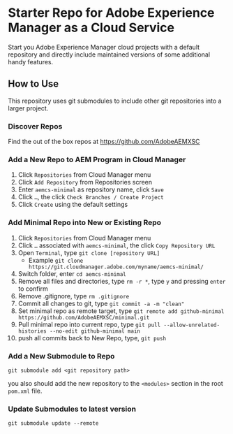 Starter Repo for Adobe Experience Manager as a Cloud Service
===

Start you Adobe Experience Manager cloud projects with a default repository and directly include maintained versions
of some additional handy features.

## How to Use

This repository uses git submodules to include other git repositories into a larger project.

### Discover Repos

Find the out of the box repos at https://github.com/AdobeAEMXSC

### Add a New Repo to AEM Program in Cloud Manager

1.	Click `Repositories` from Cloud Manager menu
2.	Click `Add Repository` from Repositories screen
3.	Enter `aemcs-minimal` as repository name, click `Save`
4.	Click `…`, the click `Check Branches / Create Project`
5.	Click `Create` using the default settings

### Add Minimal Repo into New or Existing Repo

1.	Click `Repositories` from Cloud Manager menu
2.	Click `…` associated with `aemcs-minimal`, the click `Copy Repository URL`
3.	Open `Terminal`, type `git clone [repository URL]`
    * Example `git clone https://git.cloudmanager.adobe.com/myname/aemcs-minimal/`
4.	Switch folder, enter `cd aemcs-minimal`
5.	Remove all files and directories, type `rm -r *`, type `y` and pressing `enter` to confirm
6.	Remove .gitignore, type `rm .gitignore`
7.	Commit all changes to git, type `git commit -a -m "clean"`
8.	Set minimal repo as remote target, type `git remote add github-minimal https://github.com/AdobeAEMXSC/minimal.git`
9.	Pull minimal repo into current repo, type `git pull --allow-unrelated-histories --no-edit github-minimal main`
10.	push all commits back to New Repo, type, `git push`

### Add a New Submodule to Repo
```
git submodule add <git repository path>
```

you also should add the new repository to the `<modules>` section in the root `pom.xml` file. 

### Update Submodules to latest version

```
git submodule update --remote
```
